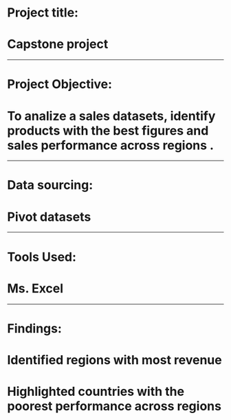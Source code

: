 # Project title: 
# Capstone project 

---
# Project Objective:
# To analize a sales datasets, identify products with the best figures and sales performance across regions .

---
# Data sourcing: 
# Pivot datasets 

---
# Tools Used: 
# Ms. Excel 

---
# Findings: 
# Identified regions with most revenue 
# Highlighted countries with the poorest performance across regions

 
